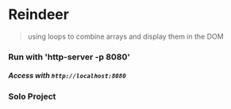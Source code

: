 # Reindeer
> using loops to combine arrays and display them in the DOM

### Run with 'http-server -p 8080'  
##### Access with `http://localhost:8080`

### Solo Project